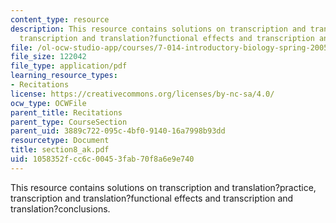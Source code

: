 ```yaml
---
content_type: resource
description: This resource contains solutions on transcription and translation?practice,
  transcription and translation?functional effects and transcription and translation?conclusions.
file: /ol-ocw-studio-app/courses/7-014-introductory-biology-spring-2005/1058352fcc6c00453fab70f8a6e9e740_section8_ak.pdf
file_size: 122042
file_type: application/pdf
learning_resource_types:
- Recitations
license: https://creativecommons.org/licenses/by-nc-sa/4.0/
ocw_type: OCWFile
parent_title: Recitations
parent_type: CourseSection
parent_uid: 3889c722-095c-4bf0-9140-16a7998b93dd
resourcetype: Document
title: section8_ak.pdf
uid: 1058352f-cc6c-0045-3fab-70f8a6e9e740
---
```

This resource contains solutions on transcription and translation?practice, transcription and translation?functional effects and transcription and translation?conclusions.
